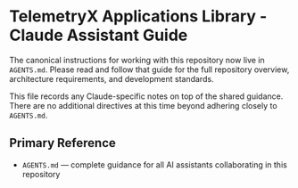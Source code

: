 # TelemetryX Applications Library - Claude Assistant Guide

The canonical instructions for working with this repository now live in `AGENTS.md`. Please read and follow that guide for the full repository overview, architecture requirements, and development standards.

This file records any Claude-specific notes on top of the shared guidance. There are no additional directives at this time beyond adhering closely to `AGENTS.md`.

## Primary Reference
- `AGENTS.md` — complete guidance for all AI assistants collaborating in this repository
